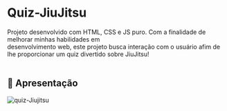 # Quiz-JiuJitsu

Projeto desenvolvido com HTML, CSS e JS puro. Com a finalidade de melhorar minhas habilidades em </br>
desenvolvimento web, este projeto busca interação com o usuário afim de lhe proporcionar um quiz divertido sobre JiuJitsu!
</br></br>
## :hammer: Apresentação
![quiz-Jiujitsu](https://user-images.githubusercontent.com/95131108/193509614-cfd5754f-ead6-4b54-bdfe-76d6dd6da107.png)
